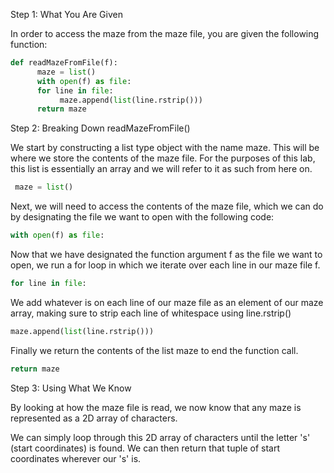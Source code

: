 <!--title={Iteration and findStart()}-->

<!--concepts={lists.mdx,for_loops.mdx}-->

<!--badges={Python:15}-->
Step 1: What You Are Given

In order to access the maze from the maze file, you are given the following function:

```python
def readMazeFromFile(f):
      maze = list()
      with open(f) as file:
      for line in file:
           maze.append(list(line.rstrip()))
      return maze
 ```
Step 2: Breaking Down readMazeFromFile()

We start by constructing a list type object with the name maze. This will be where we store the contents of the maze file. For the purposes of this lab, this list is essentially an array and we will refer to it as such from here on.

```python
 maze = list()
 ```

Next, we will need to access the contents of the maze file, which we can do by designating the file we want to open with the following code:

```python
with open(f) as file:
```

Now that we have designated the function argument f as the file we want to open, we run a for loop in which we iterate over each line in our maze file f.

```python
for line in file:
```

We add whatever is on each line of our maze file as an element of our maze array, making sure to strip each line of whitespace using line.rstrip()

```python
maze.append(list(line.rstrip()))
```

Finally we return the contents of the list maze to end the function call.

```python
return maze
```
Step 3: Using What We Know

By looking at how the maze file is read, we now know that any maze is represented as a 2D array of characters.

We can simply loop through this 2D array of characters until the letter 's' (start coordinates) is found. We can then return that tuple of start coordinates wherever our 's' is.
